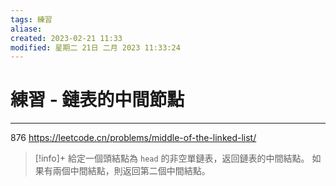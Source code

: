 ```yaml
---
tags: 練習
aliase: 
created: 2023-02-21 11:33
modified: 星期二 21日 二月 2023 11:33:24
---
```


# 練習 - 鏈表的中間節點
***
876 https://leetcode.cn/problems/middle-of-the-linked-list/

>[!info]+
>給定一個頭結點為 `head` 的非空單鏈表，返回鏈表的中間結點。
如果有兩個中間結點，則返回第二個中間結點。